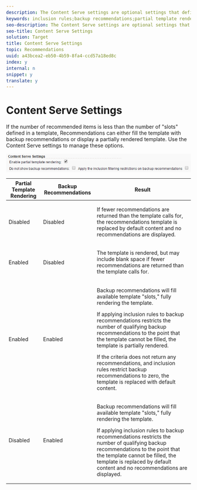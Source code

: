 ```yaml
---
description: The Content Serve settings are optional settings that define how content is shown.
keywords: inclusion rules;backup recommendations;partial template rendering
seo-description: The Content Serve settings are optional settings that define how content is shown.
seo-title: Content Serve Settings
solution: Target
title: Content Serve Settings
topic: Recommendations
uuid: a43bcea2-eb50-4b59-8fa4-ccd57a18ed8c
index: y
internal: n
snippet: y
translate: y
---
```


# Content Serve Settings

If the number of recommended items is less than the number of "slots" defined in a template, Recommendations can either fill the template with backup recommendations or display a partially rendered template. Use the Content Serve settings to manage these options. 

![](assets/contentservesettings.png) 



<table id="table_C0B893ECCEB4472B848808750C7ADDED"> 
 <thead> 
  <tr> 
   <th colname="col1" class="entry"> Partial Template Rendering </th> 
   <th colname="col2" class="entry"> Backup Recommendations </th> 
   <th colname="col3" class="entry"> Result </th> 
  </tr>
 </thead>
 <tbody> 
  <tr> 
   <td colname="col1"> Disabled </td> 
   <td colname="col2"> Disabled </td> 
   <td colname="col3"> <p>If fewer recommendations are returned than the template calls for, the recommendations template is replaced by default content and no recommendations are displayed. </p> </td> 
  </tr> 
  <tr> 
   <td colname="col1"> Enabled </td> 
   <td colname="col2"> Disabled </td> 
   <td colname="col3"> <p>The template is rendered, but may include blank space if fewer recommendations are returned than the template calls for. </p> </td> 
  </tr> 
  <tr> 
   <td colname="col1"> Enabled </td> 
   <td colname="col2"> Enabled </td> 
   <td colname="col3"> <p>Backup recommendations will fill available template "slots," fully rendering the template. </p> <p>If applying inclusion rules to backup recommendations restricts the number of qualifying backup recommendations to the point that the template cannot be filled, the template is partially rendered. </p> <p> If the criteria does not return any recommendations, and inclusion rules restrict backup recommendations to zero, the template is replaced with default content. </p> </td> 
  </tr> 
  <tr> 
   <td colname="col1"> Disabled </td> 
   <td colname="col2"> Enabled </td> 
   <td colname="col3"> <p>Backup recommendations will fill available template "slots," fully rendering the template. </p> <p> If applying inclusion rules to backup recommendations restricts the number of qualifying backup recommendations to the point that the template cannot be filled, the template is replaced by default content and no recommendations are displayed. </p> </td> 
  </tr> 
 </tbody> 
</table>

